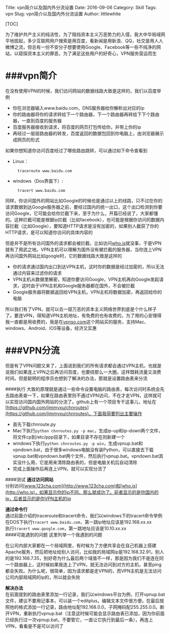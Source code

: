 Title: vpn简介以及国内外分流设置
Date: 2016-09-06
Category: Skill
Tags: vpn
Slug: vpn简介以及国内外分流设置
Author: littlewhite

[TOC]

为了维护共产主义的纯洁性，为了阻挡资本主义万恶势力的入侵，我大中华局域网平地拔起，多少互联网用户搜索是用百度，看新闻是用新浪、QQ，社交是用人人微博之流，但总有一份不安分子想要使用Google、Facebook等一些不纯净的网站，以窥探资本主义的罪恶，为了满足这些用户的好奇心，VPN服务营运而生

###vpn简介
===
在没有使用VPN的时候，我们访问网站的数据线路大致是这样的，我们以百度举例

* 你在浏览器输入www.baidu.com，DNS服务器给你解析出对应的ip
* 你的路由器将你的请求转给下一个路由器，下一个路由器再转给下下个路由器，一直到百度的服务器
* 百度服务器接收到请求，将百度的网页打包传给你，并带上你的ip
* 再经过一层层路由器的转发，百度返回的数据包回到你电脑上，由浏览器展示成网页的形式

如果你想知道你访问百度经过了哪些路由跳转，可以通过如下命令查看到

* Linux：
	
		traceroute www.baidu.com
* windows（Dos界面下）:

		tracert www.baidu.com

同样，你访问国外的网站比如Google的时候也是通过以上的线路，只不过在你的请求数据到达Google服务器之前，要经过国内的统一出口，这个出口检测到你要访问Google，它可能会给你拦截下来，至于为什么，开篇已经说了，大家都懂的。这种拦截可能是根据ip拦截（比如facebook），也可能是根据你访问的数据内容拦截（比如Google），要知道HTTP请求是没有加密的，如果别人截获了你的HTTP请求，是可以知道你访问的具体内容的

但是并不是所有访问国外的请求都会被拦截，比如访问[who.is](http://who.is)就没事，于是VPN就有了用武之地。VPN主机可以理解为国外没有被拦截的服务器，当你连上VPN再访问国外网站比如google时，它的数据线路大致是这样的

* 你的请求通过国内出口到达VPN主机，这时你的数据是经过加密的，所以无法通过内容来过滤你的请求
* VPN主机从数据里解密，知道你要访问Google，VPN主机再向Google发起请求，这时由于VPN主机和Google服务器都在国外，不会被拦截
* Google服务器将数据返回给VPN主机，VPN主机将数据加密，再返回给你的电脑

所以我们有了VPN，就可以去一窥万恶的资本主义网络世界到底是个什么样子了。要连VPN，得知道VPN主机地址，有免费的也有收费的，为了用的心安理得我一直都是用收费的，我是在[vpnso.com](http://vpnso.com)这个网站买的服务，支持Mac、windows、Android、IOS等设备，经济又实惠

###VPN分流
===
但是有了VPN问题又来了，上面说到我们的所有请求都会通过VPN主机，也就是说我们如果连上VPN之后再访问百度，也要绕那么一大圈，这样既耗流量又浪费时间。但是聪明的程序员也想到了解决的办法，那就是设置路由表来分流

####执行
大致的原理就是通过一些命令设置电脑的路由表，每次访问时系统会先去路由表查一下，如果在路由表里则不通过VPN访问，不在才走VPN，这样就可以实现访问国内国外网站的分流了。github上有一个项目专干这事儿，地址在[https://github.com/jimmyxu/chnroutes](https://github.com/jimmyxu/chnroutes)。下面我简要列出主要操作

* 首先下载chnroute.py
* Mac下执行```python chnroutes.py -p mac```，生成ip-up和ip-down两个文件，将文件cp到/etc/ppp目录下，如果目录不存在则新建一个
* windows下执行```python chnroutes.py -p win```，生成vpnup.bat和vpndown.bat，由于很多windows电脑没有装Python，可以直接去下载vpnup.bat和vpndown.bat两个文件，然后执行vpnup.bat。vpndown.bat其实没什么用，它是用来清除路由表的，但是电脑关机后自动清除
* 完成上面操作后再连上VPN，就可以实现分流了

####测试
**通过访问网站**  
分别访问[www.123cha.com](http://www.123cha.com)和[who.is](http://who.is)，如果显示你的ip不同，那么就成功了。前者显示的是你国内的ip，后者显示的是你VPN主机的ip  

**通过命令行**  
通过前面介绍的traceroute和tracert命令，我们以windows下的tracert命令举例  
在DOS下执行```tracert www.baidu.com```，第一跳ip地址应该是192.168.xx.xx  
执行```tracert www.google.com```，第一跳地址应该是10.10.xx.xx  
####可能遇到的问题
这里列举一个我遇到的问题

在公司内部大家都在一个局域网里，有时候为了方便共享会在自己机器上搭建Apache服务，然后把地址给别人访问，比如我的局域网ip是192.168.32.91，别人的是192.168.7.35，别好奇为什么最后两个域值不一样，那是因为我们不是连在同一个路由器上，这时候如果我连上了VPN，就无法访问到对方的主机，甚至ping都会失败。为什么呢，很简单，因为请求都是走VPN的，而VPN主机是无法访问公司内部局域网的ip的，所以就会失败

**解决办法**  
在前面提到的路由表里添加一行记录，我们以windows平台为例，打开vpnup.bat文件，建议不要用记事本，可以装一个editplus，编辑文本文件很方便。在最后按照他的格式添加一行记录，路由地址配192.168.0.0，子网掩码配255.255.0.0。断开VPN，重新执行vpnup.bat（注意这时候可能会显示路由表已添加，因为你前面已经执行过一次vpnup.bat，不要管它，一直让它执行到最后一条），再连上VPN，看看是不是可以访问了
